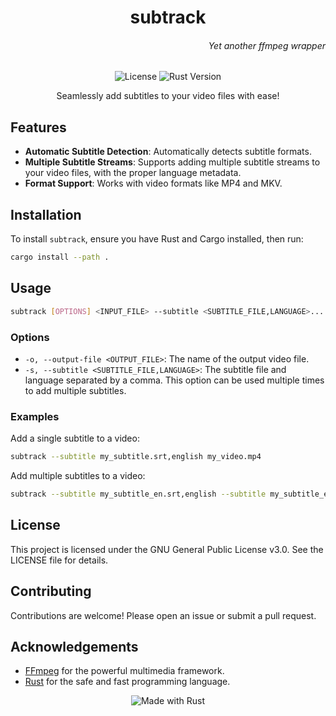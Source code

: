 <h1 align="center">subtrack</h1>
<h6 align="right">Yet another ffmpeg wrapper</h6>

<p align="center">
  <img src="https://img.shields.io/badge/license-GPLv3-blue.svg" alt="License">
  <img src="https://img.shields.io/badge/rust-1.56%2B-orange.svg" alt="Rust Version">
</p>

<p align="center">
  Seamlessly add subtitles to your video files with ease!
</p>

## Features

- **Automatic Subtitle Detection**: Automatically detects subtitle formats.
- **Multiple Subtitle Streams**: Supports adding multiple subtitle streams to your video files, with the proper language metadata.
- **Format Support**: Works with video formats like MP4 and MKV.

## Installation

To install `subtrack`, ensure you have Rust and Cargo installed, then run:

```sh
cargo install --path .
```

## Usage

```sh
subtrack [OPTIONS] <INPUT_FILE> --subtitle <SUBTITLE_FILE,LANGUAGE>...
```

### Options

- `-o, --output-file <OUTPUT_FILE>`: The name of the output video file.
- `-s, --subtitle <SUBTITLE_FILE,LANGUAGE>`: The subtitle file and language separated by a comma. This option can be used multiple times to add multiple subtitles.

### Examples

Add a single subtitle to a video:

```sh
subtrack --subtitle my_subtitle.srt,english my_video.mp4
```

Add multiple subtitles to a video:

```sh
subtrack --subtitle my_subtitle_en.srt,english --subtitle my_subtitle_es.srt,spanish my_video.mkv
```

## License

This project is licensed under the GNU General Public License v3.0. See the LICENSE file for details.

## Contributing

Contributions are welcome! Please open an issue or submit a pull request.

## Acknowledgements

- [FFmpeg](https://ffmpeg.org/) for the powerful multimedia framework.
- [Rust](https://www.rust-lang.org/) for the safe and fast programming language.

<p align="center">
  <img src="https://img.shields.io/badge/made%20with-rust-blue.svg" alt="Made with Rust">
</p>
